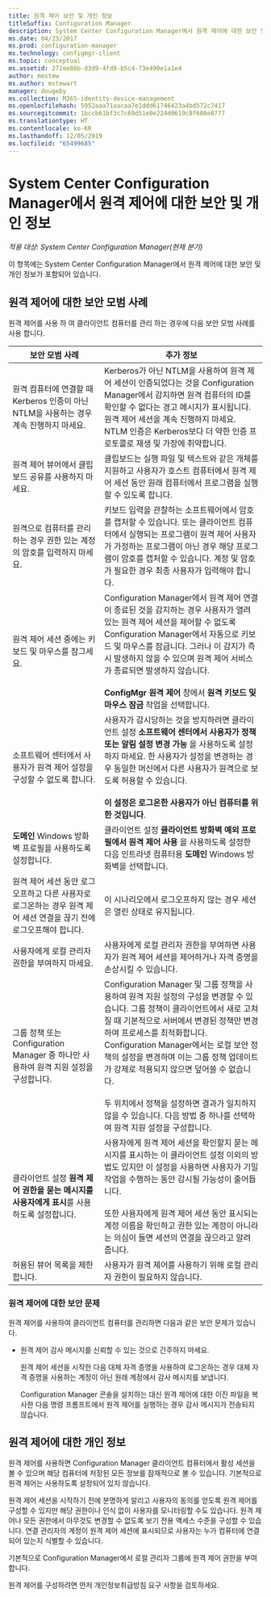 ```yaml
---
title: 원격 제어 보안 및 개인 정보
titleSuffix: Configuration Manager
description: System Center Configuration Manager에서 원격 제어에 대한 보안 및 개인 정보를 확인합니다.
ms.date: 04/23/2017
ms.prod: configuration-manager
ms.technology: configmgr-client
ms.topic: conceptual
ms.assetid: 272ee86b-d3d9-4fd9-b5c4-73e490e1a1e4
author: mestew
ms.author: mstewart
manager: dougeby
ms.collection: M365-identity-device-management
ms.openlocfilehash: 5952aaa71aacaa7e1ddd61746423a4bd572c7417
ms.sourcegitcommit: 1bccb61bf3c7c69d51e0e224d0619c8f608e8777
ms.translationtype: HT
ms.contentlocale: ko-KR
ms.lasthandoff: 12/05/2019
ms.locfileid: "65499685"
---
```

# <a name="security-and-privacy-for-remote-control-in-system-center-configuration-manager"></a>System Center Configuration Manager에서 원격 제어에 대한 보안 및 개인 정보

*적용 대상: System Center Configuration Manager(현재 분기)*

이 항목에는 System Center Configuration Manager에서 원격 제어에 대한 보안 및 개인 정보가 포함되어 있습니다.  

##  <a name="BKMK_Security_HardwareInventory"></a> 원격 제어에 대한 보안 모범 사례  
 원격 제어를 사용 하 여 클라이언트 컴퓨터를 관리 하는 경우에 다음 보안 모범 사례를 사용 합니다.  

|보안 모범 사례|추가 정보|  
|----------------------------|----------------------|  
|원격 컴퓨터에 연결할 때 Kerberos 인증이 아닌 NTLM을 사용하는 경우 계속 진행하지 마세요.|Kerberos가 아닌 NTLM을 사용하여 원격 제어 세션이 인증되었다는 것을 Configuration Manager에서 감지하면 원격 컴퓨터의 ID를 확인할 수 없다는 경고 메시지가 표시됩니다. 원격 제어 세션을 계속 진행하지 마세요. NTLM 인증은 Kerberos보다 더 약한 인증 프로토콜로 재생 및 가장에 취약합니다.|  
|원격 제어 뷰어에서 클립보드 공유를 사용하지 마세요.|클립보드는 실행 파일 및 텍스트와 같은 개체를 지원하고 사용자가 호스트 컴퓨터에서 원격 제어 세션 동안 원래 컴퓨터에서 프로그램을 실행할 수 있도록 합니다.|  
|원격으로 컴퓨터를 관리하는 경우 권한 있는 계정의 암호를 입력하지 마세요.|키보드 입력을 관찰하는 소프트웨어에서 암호를 캡처할 수 있습니다. 또는 클라이언트 컴퓨터에서 실행되는 프로그램이 원격 제어 사용자가 가정하는 프로그램이 아닌 경우 해당 프로그램이 암호를 캡처할 수 있습니다. 계정 및 암호가 필요한 경우 최종 사용자가 입력해야 합니다.|  
|원격 제어 세션 중에는 키보드 및 마우스를 잠그세요.|Configuration Manager에서 원격 제어 연결이 종료된 것을 감지하는 경우 사용자가 열려 있는 원격 제어 세션을 제어할 수 없도록 Configuration Manager에서 자동으로 키보드 및 마우스를 잠급니다. 그러나 이 감지가 즉시 발생하지 않을 수 있으며 원격 제어 서비스가 종료되면 발생하지 않습니다.<br /><br /> **ConfigMgr 원격 제어** 창에서 **원격 키보드 및 마우스 잠금** 작업을 선택합니다.|  
|소프트웨어 센터에서 사용자가 원격 제어 설정을 구성할 수 없도록 합니다.|사용자가 감시당하는 것을 방지하려면 클라이언트 설정 **소프트웨어 센터에서 사용자가 정책 또는 알림 설정 변경 가능** 을 사용하도록 설정하지 마세요. 한 사용자가 설정을 변경하는 경우 동일한 머신에서 다른 사용자가 원격으로 보도록 허용할 수 있습니다. <br /><br />**이 설정은 로그온한 사용자가 아닌 컴퓨터를 위한 것입니다**.|  
|**도메인** Windows 방화벽 프로필을 사용하도록 설정합니다.|클라이언트 설정 **클라이언트 방화벽 예외 프로필에서 원격 제어 사용** 을 사용하도록 설정한 다음 인트라넷 컴퓨터용 **도메인** Windows 방화벽을 선택합니다.|  
|원격 제어 세션 동안 로그오프하고 다른 사용자로 로그온하는 경우 원격 제어 세션 연결을 끊기 전에 로그오프해야 합니다.|이 시나리오에서 로그오프하지 않는 경우 세션은 열린 상태로 유지됩니다.|  
|사용자에게 로컬 관리자 권한을 부여하지 마세요.|사용자에게 로컬 관리자 권한을 부여하면 사용자가 원격 제어 세션을 제어하거나 자격 증명을 손상시킬 수 있습니다.|  
|그룹 정책 또는 Configuration Manager 중 하나만 사용하여 원격 지원 설정을 구성합니다.|Configuration Manager 및 그룹 정책을 사용하여 원격 지원 설정의 구성을 변경할 수 있습니다. 그룹 정책이 클라이언트에서 새로 고쳐질 때 기본적으로 서버에서 변경된 정책만 변경하여 프로세스를 최적화합니다. Configuration Manager에서는 로컬 보안 정책의 설정을 변경하며 이는 그룹 정책 업데이트가 강제로 적용되지 않으면 덮어쓸 수 없습니다.<br /><br /> 두 위치에서 정책을 설정하면 결과가 일치하지 않을 수 있습니다. 다음 방법 중 하나를 선택하여 원격 지원 설정을 구성합니다.|  
|클라이언트 설정 **원격 제어 권한을 묻는 메시지를 사용자에게 표시**를 사용하도록 설정합니다.|사용자에게 원격 제어 세션을 확인할지 묻는 메시지를 표시하는 이 클라이언트 설정 이외의 방법도 있지만 이 설정을 사용하면 사용자가 기밀 작업을 수행하는 동안 감시될 가능성이 줄어듭니다.<br /><br /> 또한 사용자에게 원격 제어 세션 동안 표시되는 계정 이름을 확인하고 권한 있는 계정이 아니라는 의심이 들면 세션의 연결을 끊으라고 알려 줍니다.|  
|허용된 뷰어 목록을 제한합니다.|사용자가 원격 제어를 사용하기 위해 로컬 관리자 권한이 필요하지 않습니다.|  

### <a name="security-issues-for-remote-control"></a>원격 제어에 대한 보안 문제  
 원격 제어를 사용하여 클라이언트 컴퓨터를 관리하면 다음과 같은 보안 문제가 있습니다.  

-   원격 제어 감사 메시지를 신뢰할 수 있는 것으로 간주하지 마세요.  

     원격 제어 세션을 시작한 다음 대체 자격 증명을 사용하여 로그온하는 경우 대체 자격 증명을 사용하는 계정이 아닌 원래 계정에서 감사 메시지를 보냅니다.  

     Configuration Manager 콘솔을 설치하는 대신 원격 제어에 대한 이진 파일을 복사한 다음 명령 프롬프트에서 원격 제어를 실행하는 경우 감사 메시지가 전송되지 않습니다.  

##  <a name="BKMK_Privacy_HardwareInventory"></a> 원격 제어에 대한 개인 정보  
 원격 제어를 사용하면 Configuration Manager 클라이언트 컴퓨터에서 활성 세션을 볼 수 있으며 해당 컴퓨터에 저장된 모든 정보를 잠재적으로 볼 수 있습니다. 기본적으로 원격 제어는 사용하도록 설정되어 있지 않습니다.  

 원격 제어 세션을 시작하기 전에 분명하게 알리고 사용자의 동의를 얻도록 원격 제어를 구성할 수 있지만 해당 권한이나 인식 없이 사용자를 모니터링할 수도 있습니다. 원격 제어나 모든 권한에서 아무것도 변경할 수 없도록 보기 전용 액세스 수준을 구성할 수 있습니다. 연결 관리자의 계정이 원격 제어 세션에 표시되므로 사용자는 누가 컴퓨터에 연결되어 있는지 식별할 수 있습니다.  

 기본적으로 Configuration Manager에서 로컬 관리자 그룹에 원격 제어 권한을 부여합니다.  

 원격 제어를 구성하려면 먼저 개인정보취급방침 요구 사항을 검토하세요.  
